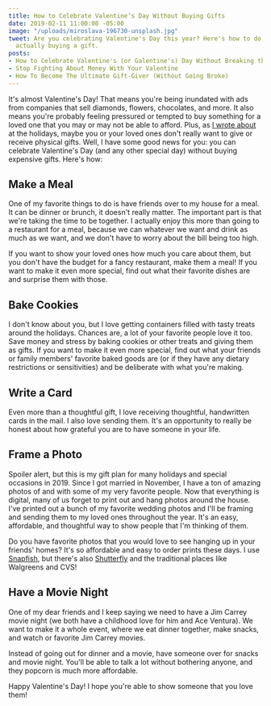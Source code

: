 ```yaml
---
title: How to Celebrate Valentine’s Day Without Buying Gifts
date: 2019-02-11 11:00:00 -05:00
image: "/uploads/miroslava-196730-unsplash.jpg"
tweet: Are you celebrating Valentine's Day this year? Here's how to do it without
  actually buying a gift.
posts:
- How to Celebrate Valentine's (or Galentine's) Day Without Breaking the Bank
- Stop Fighting About Money With Your Valentine
- How To Become The Ultimate Gift-Giver (Without Going Broke)
---
```


It's almost Valentine's Day! That means you're being inundated with ads from companies that sell diamonds, flowers, chocolates, and more. It also means you're probably feeling pressured or tempted to buy something for a loved one that you may or may not be able to afford. Plus, as [I wrote about](https://www.maggiegermano.com/blog/how-to-talk-to-loved-ones-if-you-dont-want-to-receive-gifts/) at the holidays, maybe you or your loved ones don't really want to give or receive physical gifts. Well, I have some good news for you: you can celebrate Valentine's Day (and any other special day) without buying expensive gifts. Here's how:

## Make a Meal

One of my favorite things to do is have friends over to my house for a meal. It can be dinner or brunch, it doesn't really matter. The important part is that we're taking the time to be together. I actually enjoy this more than going to a restaurant for a meal, because we can whatever we want and drink as much as we want, and we don't have to worry about the bill being too high.

If you want to show your loved ones how much you care about them, but you don't have the budget for a fancy restaurant, make them a meal! If you want to make it even more special, find out what their favorite dishes are and surprise them with those.

## Bake Cookies

I don't know about you, but I love getting containers filled with tasty treats around the holidays. Chances are, a lot of your favorite people love it too. Save money and stress by baking cookies or other treats and giving them as gifts. If you want to make it even more special, find out what your friends or family members' favorite baked goods are (or if they have any dietary restrictions or sensitivities) and be deliberate with what you're making. 

## Write a Card

Even more than a thoughtful gift, I love receiving thoughtful, handwritten cards in the mail. I also love sending them. It's an opportunity to really be honest about how grateful you are to have someone in your life.

## Frame a Photo

Spoiler alert, but this is my gift plan for many holidays and special occasions in 2019. Since I got married in November, I have a ton of amazing photos of and with some of my very favorite people. Now that everything is digital, many of us forget to print out and hang photos around the house. I've printed out a bunch of my favorite wedding photos and I'll be framing and sending them to my loved ones throughout the year. It's an easy, affordable, and thoughtful way to show people that I'm thinking of them.

Do you have favorite photos that you would love to see hanging up in your friends' homes? It's so affordable and easy to order prints these days. I use [Snapfish](http://www.snapfish.com), but there's also [Shutterfly](www.shutterfly.com) and the traditional places like Walgreens and CVS!

## Have a Movie Night

One of my dear friends and I keep saying we need to have a Jim Carrey movie night (we both have a childhood love for him and Ace Ventura). We want to make it a whole event, where we eat dinner together, make snacks, and watch or favorite Jim Carrey movies.

Instead of going out for dinner and a movie, have someone over for snacks and movie night. You'll be able to talk a lot without bothering anyone, and they popcorn is much more affordable. 

Happy Valentine's Day! I hope you're able to show someone that you love them!